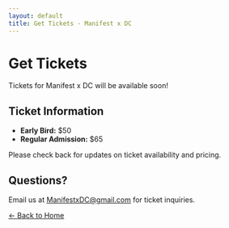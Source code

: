 ```yaml
---
layout: default
title: Get Tickets - Manifest x DC
---
```

# Get Tickets

Tickets for Manifest x DC will be available soon!

## Ticket Information
- **Early Bird:** $50 
- **Regular Admission:** $65

Please check back for updates on ticket availability and pricing.

## Questions?
Email us at [ManifestxDC@gmail.com](mailto:ManifestxDC@gmail.com) for ticket inquiries.

[← Back to Home](/)